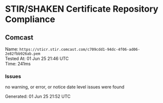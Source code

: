 # STIR/SHAKEN Certificate Repository Compliance

## Comcast

Name: `https://sticr.stir.comcast.com/c709cdd1-94dc-4f06-ad06-2e82fbb926ab.pem`\
Tested At: 01 Jun 25 21:46 UTC\
Time: 241ms

### Issues

no warning, or error, or notice date level issues were found

Generated: 01 Jun 25 21:52 UTC